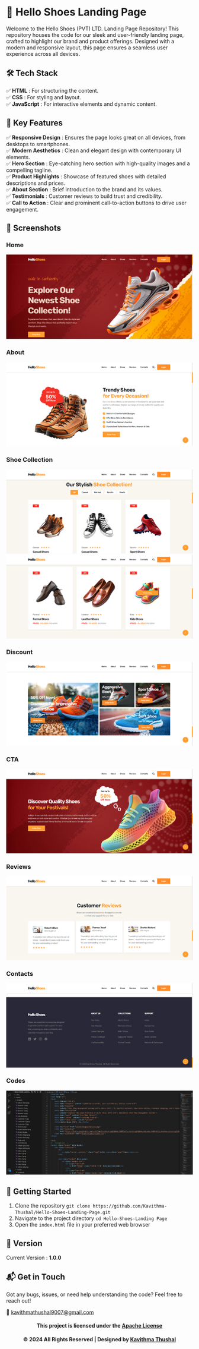 # 🌟 Hello Shoes Landing Page

Welcome to the Hello Shoes (PVT) LTD. Landing Page Repository! This repository houses the code for our sleek and user-friendly landing page, crafted to highlight our brand and product offerings. Designed with a modern and responsive layout, this page ensures a seamless user experience across all devices.

## 🛠️ Tech Stack

✅ **HTML** : For structuring the content.<br/>
✅ **CSS** : For styling and layout.<br/>
✅ **JavaScript** : For interactive elements and dynamic content.<br/>

## 🚀 Key Features

✅ **Responsive Design** : Ensures the page looks great on all devices, from desktops to smartphones.<br/>
✅ **Modern Aesthetics** : Clean and elegant design with contemporary UI elements.<br/>
✅ **Hero Section** : Eye-catching hero section with high-quality images and a compelling tagline.<br/>
✅ **Product Highlights** : Showcase of featured shoes with detailed descriptions and prices.<br/>
✅ **About Section** : Brief introduction to the brand and its values.<br/>
✅ **Testimonials** : Customer reviews to build trust and credibility.<br/>
✅ **Call to Action** : Clear and prominent call-to-action buttons to drive user engagement.<br/>

## 📸 Screenshots

### Home

<img src="ss/Home.png" alt="Home">

### About

<img src="ss/About.png" alt="About">

### Shoe Collection

<img src="ss/Shoe-Collection-1.png" alt="Shoe Collection">
<img src="ss/Shoe-Collection-2.png" alt="Shoe Collection">

### Discount

<img src="ss/Discount.png" alt="Discount">

### CTA

<img src="ss/CTA.png" alt="CTA">

### Reviews

<img src="ss/Reviews.png" alt="Reviews">

### Contacts

<img src="ss/Contacts.png" alt="Contacts">

### Codes

<img src="ss/Codes.png" alt="Codes">

## 🔐 Getting Started

1. Clone the repository `git clone https://github.com/Kavithma-Thushal/Hello-Shoes-Landing-Page.git`
2. Navigate to the project directory `cd Hello-Shoes-Landing Page`
3. Open the `index.html` file in your preferred web browser

## 📝 Version

Current Version : **1.0.0**

## 📬 Get in Touch

Got any bugs, issues, or need help understanding the code? Feel free to reach out!

📧 [kavithmathushal9007@gmail.com](mailto:kavithmathushal9007@gmail.com)

<div align="center">

#### This project is licensed under the [Apache License](LICENSE)

#### © 2024 All Rights Reserved | Designed by [Kavithma Thushal](https://github.com/Kavithma-Thushal)

</div>
